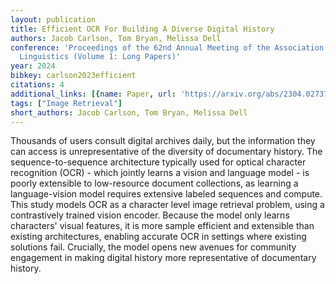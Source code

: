 ```yaml
---
layout: publication
title: Efficient OCR For Building A Diverse Digital History
authors: Jacob Carlson, Tom Bryan, Melissa Dell
conference: 'Proceedings of the 62nd Annual Meeting of the Association for Computational
  Linguistics (Volume 1: Long Papers)'
year: 2024
bibkey: carlson2023efficient
citations: 4
additional_links: [{name: Paper, url: 'https://arxiv.org/abs/2304.02737'}]
tags: ["Image Retrieval"]
short_authors: Jacob Carlson, Tom Bryan, Melissa Dell
---
```

Thousands of users consult digital archives daily, but the information they
can access is unrepresentative of the diversity of documentary history. The
sequence-to-sequence architecture typically used for optical character
recognition (OCR) - which jointly learns a vision and language model - is
poorly extensible to low-resource document collections, as learning a
language-vision model requires extensive labeled sequences and compute. This
study models OCR as a character level image retrieval problem, using a
contrastively trained vision encoder. Because the model only learns characters'
visual features, it is more sample efficient and extensible than existing
architectures, enabling accurate OCR in settings where existing solutions fail.
Crucially, the model opens new avenues for community engagement in making
digital history more representative of documentary history.